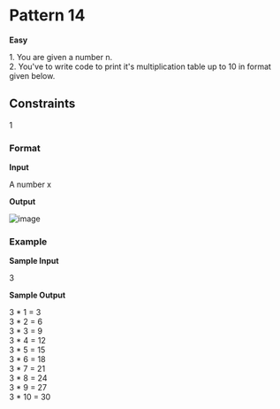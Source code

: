 <h1> Pattern 14 </h1>

<b> Easy </b>
<p>
1. You are given a number n. <br>
  2. You've to write code to print it's multiplication table up to 10 in format given below. </p>

<h2> Constraints </h2>

1 

<h3> Format </h3>

<b> Input </b>

A number x

<b> Output </b>

![image](https://user-images.githubusercontent.com/81521655/142606797-9e0ae499-4a35-4c5a-a6cf-f07e86f447d4.png)


<h3> Example </h3>

<b> Sample Input </b>

3

<b> Sample Output </b>

3 * 1 = 3  <br>
3 * 2 = 6 <br>
3 * 3 = 9 <br>
3 * 4 = 12  <br>
3 * 5 = 15  <br>
3 * 6 = 18  <br>
3 * 7 = 21  <br>
3 * 8 = 24  <br>
3 * 9 = 27  <br>
3 * 10 = 30

